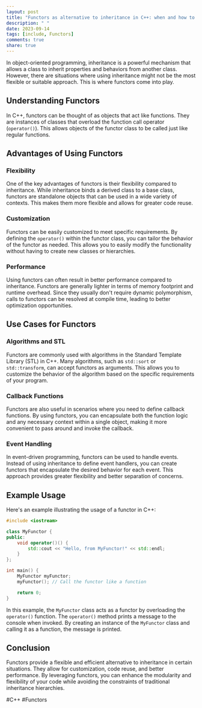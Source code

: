 ```yaml
---
layout: post
title: "Functors as alternative to inheritance in C++: when and how to use them"
description: " "
date: 2023-09-14
tags: [include, Functors]
comments: true
share: true
---
```


In object-oriented programming, inheritance is a powerful mechanism that allows a class to inherit properties and behaviors from another class. However, there are situations where using inheritance might not be the most flexible or suitable approach. This is where functors come into play.

## Understanding Functors

In C++, functors can be thought of as objects that act like functions. They are instances of classes that overload the function call operator (`operator()`). This allows objects of the functor class to be called just like regular functions.

## Advantages of Using Functors

### Flexibility

One of the key advantages of functors is their flexibility compared to inheritance. While inheritance binds a derived class to a base class, functors are standalone objects that can be used in a wide variety of contexts. This makes them more flexible and allows for greater code reuse.

### Customization

Functors can be easily customized to meet specific requirements. By defining the `operator()` within the functor class, you can tailor the behavior of the functor as needed. This allows you to easily modify the functionality without having to create new classes or hierarchies.

### Performance

Using functors can often result in better performance compared to inheritance. Functors are generally lighter in terms of memory footprint and runtime overhead. Since they usually don't require dynamic polymorphism, calls to functors can be resolved at compile time, leading to better optimization opportunities.

## Use Cases for Functors

### Algorithms and STL

Functors are commonly used with algorithms in the Standard Template Library (STL) in C++. Many algorithms, such as `std::sort` or `std::transform`, can accept functors as arguments. This allows you to customize the behavior of the algorithm based on the specific requirements of your program.

### Callback Functions

Functors are also useful in scenarios where you need to define callback functions. By using functors, you can encapsulate both the function logic and any necessary context within a single object, making it more convenient to pass around and invoke the callback.

### Event Handling

In event-driven programming, functors can be used to handle events. Instead of using inheritance to define event handlers, you can create functors that encapsulate the desired behavior for each event. This approach provides greater flexibility and better separation of concerns.

## Example Usage

Here's an example illustrating the usage of a functor in C++:

```cpp
#include <iostream>

class MyFunctor {
public:
    void operator()() {
        std::cout << "Hello, from MyFunctor!" << std::endl;
    }
};

int main() {
    MyFunctor myFunctor;
    myFunctor(); // Call the functor like a function

    return 0;
}
```

In this example, the `MyFunctor` class acts as a functor by overloading the `operator()` function. The `operator()` method prints a message to the console when invoked. By creating an instance of the `MyFunctor` class and calling it as a function, the message is printed.

## Conclusion

Functors provide a flexible and efficient alternative to inheritance in certain situations. They allow for customization, code reuse, and better performance. By leveraging functors, you can enhance the modularity and flexibility of your code while avoiding the constraints of traditional inheritance hierarchies.

#C++ #Functors